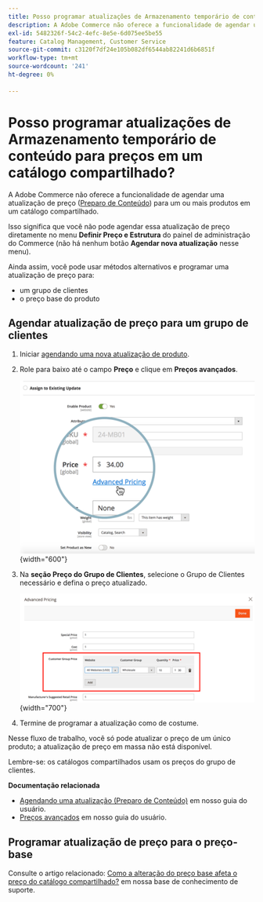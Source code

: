 ```yaml
---
title: Posso programar atualizações de Armazenamento temporário de conteúdo para preços em um catálogo compartilhado?
description: A Adobe Commerce não oferece a funcionalidade de agendar uma atualização de preço ([Preparo de conteúdo](https://experienceleague.adobe.com/docs/commerce-admin/content-design/staging/content-staging.html?lang=pt-BR)) para um ou mais produtos em um catálogo compartilhado.
exl-id: 5482326f-54c2-4efc-8e5e-6d075ee5be55
feature: Catalog Management, Customer Service
source-git-commit: c3120f7df24e105b082df6544ab82241d6b6851f
workflow-type: tm+mt
source-wordcount: '241'
ht-degree: 0%

---
```


# Posso programar atualizações de Armazenamento temporário de conteúdo para preços em um catálogo compartilhado?

A Adobe Commerce não oferece a funcionalidade de agendar uma atualização de preço ([Preparo de Conteúdo](https://experienceleague.adobe.com/docs/commerce-admin/content-design/staging/content-staging.html?lang=pt-BR)) para um ou mais produtos em um catálogo compartilhado.

Isso significa que você não pode agendar essa atualização de preço diretamente no menu **Definir Preço e Estrutura** do painel de administração do Commerce (não há nenhum botão **Agendar nova atualização** nesse menu).

Ainda assim, você pode usar métodos alternativos e programar uma atualização de preço para:

* um grupo de clientes
* o preço base do produto

## Agendar atualização de preço para um grupo de clientes

1. Iniciar [agendando uma nova atualização de produto](https://experienceleague.adobe.com/docs/commerce-admin/content-design/staging/content-staging-scheduled-update.html?lang=pt-BR).
1. Role para baixo até o campo **Preço** e clique em **Preços avançados**.

   ![advanced_price.png](assets/advanced_pricing.png){width="600"}

1. Na **seção Preço do Grupo de Clientes**, selecione o Grupo de Clientes necessário e defina o preço atualizado.

   ![customer_group_price.png](assets/customer_group_price.png){width="700"}

1. Termine de programar a atualização como de costume.

Nesse fluxo de trabalho, você só pode atualizar o preço de um único produto; a atualização de preço em massa não está disponível.

Lembre-se: os catálogos compartilhados usam os preços do grupo de clientes.

**Documentação relacionada**

* [Agendando uma atualização (Preparo de Conteúdo)](https://experienceleague.adobe.com/docs/commerce-admin/content-design/staging/content-staging-scheduled-update.html?lang=pt-BR) em nosso guia do usuário.
* [Preços avançados](https://experienceleague.adobe.com/docs/commerce-admin/catalog/products/pricing/pricing-advanced.html?lang=pt-BR) em nosso guia do usuário.

## Programar atualização de preço para o preço-base

Consulte o artigo relacionado: [Como a alteração do preço base afeta o preço do catálogo compartilhado?](/help/faq/general/base-price-change-affect-on-shared-catalog-price.md) em nossa base de conhecimento de suporte.
